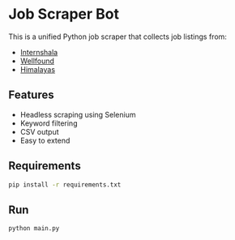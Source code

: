 # Job Scraper Bot

This is a unified Python job scraper that collects job listings from:
- [Internshala](https://internshala.com)
- [Wellfound](https://wellfound.com)
- [Himalayas](https://himalayas.app)

## Features

- Headless scraping using Selenium
- Keyword filtering
- CSV output
- Easy to extend

## Requirements

```bash
pip install -r requirements.txt
```

## Run

```bash
python main.py
```
